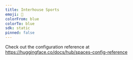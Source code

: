 ```yaml
---
title: Interhouse Sports
emoji: 👀
colorFrom: blue
colorTo: blue
sdk: static
pinned: false
---
```


Check out the configuration reference at https://huggingface.co/docs/hub/spaces-config-reference
